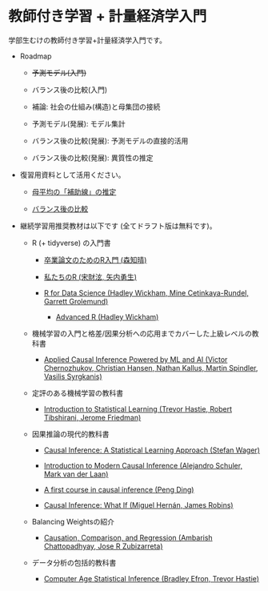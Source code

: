 # 教師付き学習 + 計量経済学入門


学部生むけの教師付き学習+計量経済学入門です。

- Roadmap

    - ~~予測モデル(入門)~~
    
    - バランス後の比較(入門)
    
    - 補論: 社会の仕組み(構造)と母集団の接続

    - 予測モデル(発展): モデル集計
    
    - バランス後の比較(発展): 予測モデルの直接的活用
    
    - バランス後の比較(発展): 異質性の推定


- 復習用資料として活用ください。

    - [母平均の「補助線」の推定](https://github.com/tetokawata/NoteBLP)
    
    - [バランス後の比較](https://github.com/tetokawata/NoteBalance)

- 継続学習用推奨教材は以下です (全てドラフト版は無料です)。

    - R (+ tidyverse) の入門書
    
        - [卒業論文のためのR入門 (森知晴)](https://tomoecon.github.io/R_for_graduate_thesis/)
        
        - [私たちのR (宋財泫, 矢内勇生)](https://www.jaysong.net/RBook/)
        
        - [R for Data Science (Hadley Wickham, Mine Cetinkaya-Rundel, Garrett Grolemund)](https://r4ds.hadley.nz/)
        
            - [Advanced R (Hadley Wickham)](https://adv-r.hadley.nz/)
        
    - 機械学習の入門と格差/因果分析への応用までカバーした上級レベルの教科書

        - [Applied Causal Inference Powered by ML and AI (Victor Chernozhukov, Christian Hansen, Nathan Kallus, Martin Spindler, Vasilis Syrgkanis)](https://causalml-book.org/)

    - 定評のある機械学習の教科書

        - [Introduction to Statistical Learning (Trevor Hastie, Robert Tibshirani, Jerome Friedman)](https://www.statlearning.com/)

    - 因果推論の現代的教科書

        - [Causal Inference: A Statistical Learning Approach (Stefan Wager)](https://web.stanford.edu/~swager/causal_inf_book.pdf)
        
        - [Introduction to Modern Causal Inference (Alejandro Schuler, Mark van der Laan)](https://alejandroschuler.github.io/mci/introduction-to-modern-causal-inference.html)
    
        - [A first course in causal inference (Peng Ding)](https://arxiv.org/abs/2305.18793)
        
        - [Causal Inference: What If (Miguel Hernán, James Robins)](https://www.hsph.harvard.edu/miguel-hernan/causal-inference-book/)
    
    - Balancing Weightsの紹介
    
        - [Causation, Comparison, and Regression (Ambarish Chattopadhyay, Jose R Zubizarreta)](https://hdsr.mitpress.mit.edu/pub/1ybwbmlw/release/2)
    
    - データ分析の包括的教科書
    
        - [Computer Age Statistical Inference (Bradley Efron, Trevor Hastie)](https://hastie.su.domains/CASI/)
    
        
